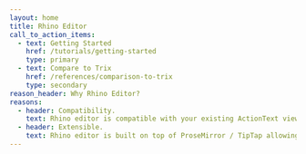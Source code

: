 ```yaml
---
layout: home
title: Rhino Editor
call_to_action_items:
  - text: Getting Started
    href: /tutorials/getting-started
    type: primary
  - text: Compare to Trix
    href: /references/comparison-to-trix
    type: secondary
reason_header: Why Rhino Editor?
reasons:
  - header: Compatibility.
    text: Rhino editor is compatible with your existing ActionText views.
  - header: Extensible.
    text: Rhino editor is built on top of ProseMirror / TipTap allowing for greater customization.
---
```

  <!-- - header: Modern. -->
  <!--   text: Rhino editor is written in TypeScript -->
  <!-- - header: Maintained. -->
  <!--   text: We have an active community working on mrujs. -->
  <!-- - header: Plugins! -->
  <!--   text: Mrujs has a plugin architecture for expanding its current functionality to suit your needs. -->
  <!-- - header: Integrations! -->
  <!--   text: -->
  <!--     Mrujs integrates harmoniously with CableReady, Turbolinks, and -->
  <!--     Turbo! -->
